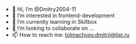 - 👋 Hi, I’m @Dmitry2004-11
- 👀 I’m interested in frontend-development
- 🌱 I’m currently learning in Skillbox
- 💞️ I’m looking to collaborate on ...
- 📫 How to reach me: tolmachyov.dmitrij@list.ru

<!---
Dmitry2004-11/Dmitry2004-11 is a ✨ special ✨ repository because its `README.md` (this file) appears on your GitHub profile.
You can click the Preview link to take a look at your changes.
--->
